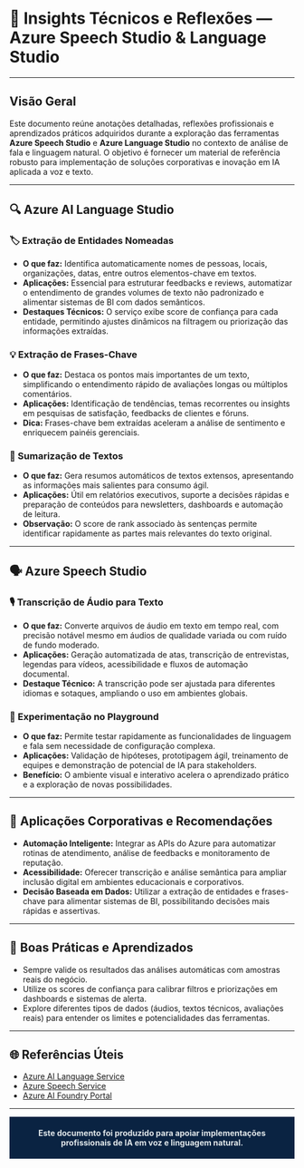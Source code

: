 # 🧩 Insights Técnicos e Reflexões — Azure Speech Studio & Language Studio

---

## Visão Geral

Este documento reúne anotações detalhadas, reflexões profissionais e aprendizados práticos adquiridos durante a exploração das ferramentas **Azure Speech Studio** e **Azure Language Studio** no contexto de análise de fala e linguagem natural. O objetivo é fornecer um material de referência robusto para implementação de soluções corporativas e inovação em IA aplicada a voz e texto.

---

## 🔍 Azure AI Language Studio

### 🏷️ Extração de Entidades Nomeadas
- **O que faz:** Identifica automaticamente nomes de pessoas, locais, organizações, datas, entre outros elementos-chave em textos.
- **Aplicações:** Essencial para estruturar feedbacks e reviews, automatizar o entendimento de grandes volumes de texto não padronizado e alimentar sistemas de BI com dados semânticos.
- **Destaques Técnicos:** O serviço exibe score de confiança para cada entidade, permitindo ajustes dinâmicos na filtragem ou priorização das informações extraídas.

### 💡 Extração de Frases-Chave
- **O que faz:** Destaca os pontos mais importantes de um texto, simplificando o entendimento rápido de avaliações longas ou múltiplos comentários.
- **Aplicações:** Identificação de tendências, temas recorrentes ou insights em pesquisas de satisfação, feedbacks de clientes e fóruns.
- **Dica:** Frases-chave bem extraídas aceleram a análise de sentimento e enriquecem painéis gerenciais.

### 📝 Sumarização de Textos
- **O que faz:** Gera resumos automáticos de textos extensos, apresentando as informações mais salientes para consumo ágil.
- **Aplicações:** Útil em relatórios executivos, suporte a decisões rápidas e preparação de conteúdos para newsletters, dashboards e automação de leitura.
- **Observação:** O score de rank associado às sentenças permite identificar rapidamente as partes mais relevantes do texto original.

---

## 🗣️ Azure Speech Studio

### 🎙️ Transcrição de Áudio para Texto
- **O que faz:** Converte arquivos de áudio em texto em tempo real, com precisão notável mesmo em áudios de qualidade variada ou com ruído de fundo moderado.
- **Aplicações:** Geração automatizada de atas, transcrição de entrevistas, legendas para vídeos, acessibilidade e fluxos de automação documental.
- **Destaque Técnico:** A transcrição pode ser ajustada para diferentes idiomas e sotaques, ampliando o uso em ambientes globais.

### 🧪 Experimentação no Playground
- **O que faz:** Permite testar rapidamente as funcionalidades de linguagem e fala sem necessidade de configuração complexa.
- **Aplicações:** Validação de hipóteses, prototipagem ágil, treinamento de equipes e demonstração de potencial de IA para stakeholders.
- **Benefício:** O ambiente visual e interativo acelera o aprendizado prático e a exploração de novas possibilidades.

---

## 💼 Aplicações Corporativas e Recomendações

- **Automação Inteligente:** Integrar as APIs do Azure para automatizar rotinas de atendimento, análise de feedbacks e monitoramento de reputação.
- **Acessibilidade:** Oferecer transcrição e análise semântica para ampliar inclusão digital em ambientes educacionais e corporativos.
- **Decisão Baseada em Dados:** Utilizar a extração de entidades e frases-chave para alimentar sistemas de BI, possibilitando decisões mais rápidas e assertivas.

---

## 🧠 Boas Práticas e Aprendizados

- Sempre valide os resultados das análises automáticas com amostras reais do negócio.
- Utilize os scores de confiança para calibrar filtros e priorizações em dashboards e sistemas de alerta.
- Explore diferentes tipos de dados (áudios, textos técnicos, avaliações reais) para entender os limites e potencialidades das ferramentas.

---

## 🌐 Referências Úteis

- [Azure AI Language Service](https://learn.microsoft.com/en-us/azure/ai-services/language-service/)
- [Azure Speech Service](https://learn.microsoft.com/en-us/azure/ai-services/speech-service/)
- [Azure AI Foundry Portal](https://ai.azure.com)

---

<p align="center" style="background:#0A2342; padding:20px;">
  <strong style="color:#dfe6e9;">Este documento foi produzido para apoiar implementações profissionais de IA em voz e linguagem natural.</strong>
</p>
